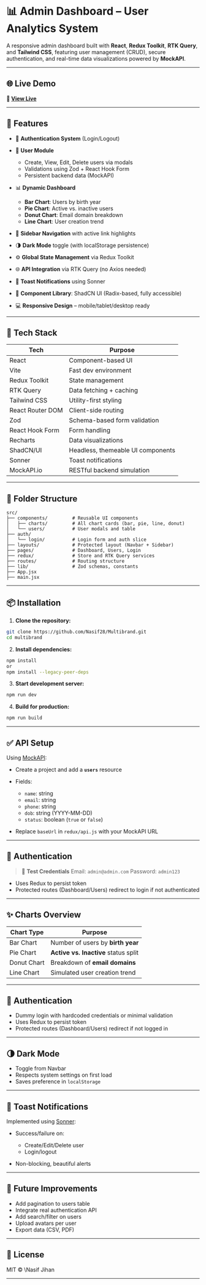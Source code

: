 # 📊 Admin Dashboard – User Analytics System

A responsive admin dashboard built with **React**, **Redux Toolkit**, **RTK Query**, and **Tailwind CSS**, featuring user management (CRUD), secure authentication, and real-time data visualizations powered by **MockAPI**.

---

## 🌐 Live Demo

**🔗 [View Live](https://multibrand.onrender.com)**

---

## 🚀 Features

- 🔐 **Authentication System** (Login/Logout)
- 👥 **User Module**

  - Create, View, Edit, Delete users via modals
  - Validations using Zod + React Hook Form
  - Persistent backend data (MockAPI)

- 📊 **Dynamic Dashboard**

  - **Bar Chart**: Users by birth year
  - **Pie Chart**: Active vs. inactive users
  - **Donut Chart**: Email domain breakdown
  - **Line Chart**: User creation trend

- 🧭 **Sidebar Navigation** with active link highlights
- 🌗 **Dark Mode** toggle (with localStorage persistence)
- ⚙️ **Global State Management** via Redux Toolkit
- 🌐 **API Integration** via RTK Query (no Axios needed)
- 🧼 **Toast Notifications** using Sonner
- 🧱 **Component Library**: ShadCN UI (Radix-based, fully accessible)
- 💻 **Responsive Design** – mobile/tablet/desktop ready

---

## 🧰 Tech Stack

| Tech             | Purpose                           |
| ---------------- | --------------------------------- |
| React            | Component-based UI                |
| Vite             | Fast dev environment              |
| Redux Toolkit    | State management                  |
| RTK Query        | Data fetching + caching           |
| Tailwind CSS     | Utility-first styling             |
| React Router DOM | Client-side routing               |
| Zod              | Schema-based form validation      |
| React Hook Form  | Form handling                     |
| Recharts         | Data visualizations               |
| ShadCN/UI        | Headless, themeable UI components |
| Sonner           | Toast notifications               |
| MockAPI.io       | RESTful backend simulation        |

---

## 📂 Folder Structure

```
src/
├── components/         # Reusable UI components
│   ├── charts/         # All chart cards (bar, pie, line, donut)
│   └── users/          # User modals and table
├── auth/
│   └── login/          # Login form and auth slice
├── layouts/            # Protected layout (Navbar + Sidebar)
├── pages/              # Dashboard, Users, Login
├── redux/              # Store and RTK Query services
├── routes/             # Routing structure
├── lib/                # Zod schemas, constants
├── App.jsx
├── main.jsx
```

---

## 📦 Installation

1. **Clone the repository:**

```bash
git clone https://github.com/Nasif28/Multibrand.git
cd multibrand

```

2. **Install dependencies:**

```bash
npm install
or
npm install --legacy-peer-deps
```

3. **Start development server:**

```bash
npm run dev
```

4. **Build for production:**

```bash
npm run build
```

---

## ✅ API Setup

Using [MockAPI](https://mockapi.io):

- Create a project and add a **`users`** resource
- Fields:

  - `name`: string
  - `email`: string
  - `phone`: string
  - `dob`: string (YYYY-MM-DD)
  - `status`: boolean (`true` or `false`)

- Replace `baseUrl` in `redux/api.js` with your MockAPI URL

---

## 🔐 Authentication

> 🧪 **Test Credentials**
> Email: `admin@admin.com`
> Password: `admin123`

- Uses Redux to persist token
- Protected routes (Dashboard/Users) redirect to login if not authenticated

---

## ✨ Charts Overview

| Chart Type  | Purpose                              |
| ----------- | ------------------------------------ |
| Bar Chart   | Number of users by **birth year**    |
| Pie Chart   | **Active vs. Inactive** status split |
| Donut Chart | Breakdown of **email domains**       |
| Line Chart  | Simulated user creation trend        |

---

## 🔐 Authentication

- Dummy login with hardcoded credentials or minimal validation
- Uses Redux to persist token
- Protected routes (Dashboard/Users) redirect if not logged in

---

## 🌗 Dark Mode

- Toggle from Navbar
- Respects system settings on first load
- Saves preference in `localStorage`

---

## 📢 Toast Notifications

Implemented using [Sonner](https://sonner.emilkowal.dev/):

- Success/failure on:

  - Create/Edit/Delete user
  - Login/logout

- Non-blocking, beautiful alerts

---

## 📌 Future Improvements

- Add pagination to users table
- Integrate real authentication API
- Add search/filter on users
- Upload avatars per user
- Export data (CSV, PDF)

---

## 📄 License

MIT © \Nasif Jihan

---